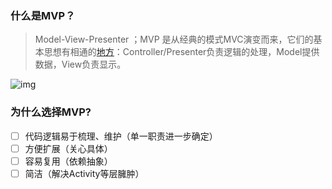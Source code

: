 ### 什么是MVP？

> Model-View-Presenter ；MVP 是从经典的模式MVC演变而来，它们的基本思想有相通的[地方](https://baike.baidu.com/item/%E5%9C%B0%E6%96%B9/2262175)：Controller/Presenter负责逻辑的处理，Model提供数据，View负责显示。

![img](/Users/blossom/Desktop/Document/art/1544511174263.jpg)



### 为什么选择MVP?

- [ ] 代码逻辑易于梳理、维护（单一职责进一步确定）
- [ ] 方便扩展（关心具体）
- [ ] 容易复用（依赖抽象）
- [ ] 简洁（解决Activity等层臃肿）